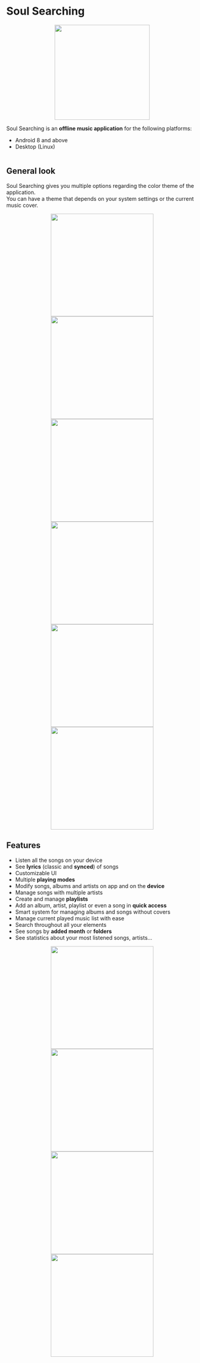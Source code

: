 # Soul Searching

<div align="center">
    <img title="" src="screenshots/app_logo_uni.svg" alt="" data-align="center" width="250">
</div>

Soul Searching is an **offline music application** for the following platforms:
- Android 8 and above
- Desktop (Linux)

<div align="center">
    <img title="" src="screenshots/soul_searching_platforms.png">
</div>

## General look

Soul Searching gives you multiple options regarding the color theme of the application.\
You can have a theme that depends on your system settings or the current music cover.

<div align="center">
    <img title="" src="screenshots/main_dynamic_theme.png" alt="" data-align="center" width="270">
    <img title="" src="screenshots/second_dynamic_example_main.png" alt="" data-align="center" width="270">
    <img title="" src="screenshots/dynamic_example_player.png" alt="" data-align="center" width="270">
    <img title="" src="screenshots/dynamic_example_artist.png" alt="" data-align="center" width="270">
    <img title="" src="screenshots/dynamic_example_album.png" alt="" data-align="center" width="270">
    <img title="" src="screenshots/all_albums_view.png" alt="" data-align="center" width="270">
</div>

## Features

- Listen all the songs on your device
- See **lyrics** (classic and **synced**) of songs
- Customizable UI
- Multiple **playing modes**
- Modify songs, albums and artists on app and on the **device**
- Manage songs with multiple artists
- Create and manage **playlists**
- Add an album, artist, playlist or even a song in **quick access**
- Smart system for managing albums and songs without covers
- Manage current played music list with ease
- Search throughout all your elements
- See songs by **added month** or **folders**
- See statistics about your most listened songs, artists...

<div align="center">
    <img title="" src="screenshots/modify_music.png" alt="" data-align="center" width="270">
    <img title="" src="screenshots/search_view.png" alt="" data-align="center" width="270">
    <img title="" src="screenshots/lyrics.png" alt="" data-align="center" width="270">
    <img title="" src="screenshots/perso_first_example.png" alt="" data-align="center" width="270">
</div>